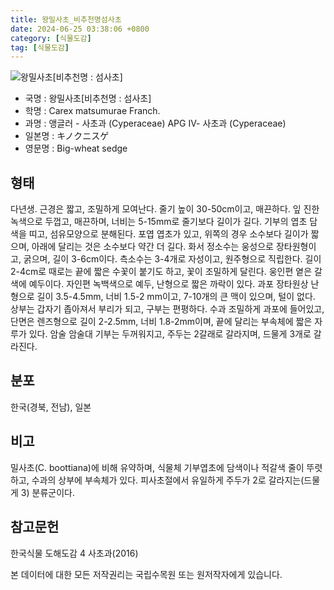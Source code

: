 ```yaml
---
title: 왕밀사초_비추천명섬사초
date: 2024-06-25 03:38:06 +0800
category: [식물도감]
tag: [식물도감]
---
```




![왕밀사초[비추천명 : 섬사초]](/fileUpload/plants/basic/Cyperaceae/Carex/4853/1_th2.JPG)
- 국명 : 왕밀사초[비추천명 : 섬사초]
- 학명 : Carex matsumurae Franch.
- 과명 : 앵글러 - 사초과 (Cyperaceae) APG Ⅳ- 사초과 (Cyperaceae)
- 일본명 : キノクニスゲ
- 영문명 : Big-wheat sedge


## 형태
다년생. 근경은 짧고, 조밀하게 모여난다. 줄기 높이 30-50cm이고, 매끈하다. 잎 진한녹색으로 두껍고, 매끈하며, 너비는 5-15mm로 줄기보다 길이가 길다. 기부의 엽초 담색을 띠고, 섬유모양으로 분해된다. 포엽 엽초가 있고, 위쪽의 경우 소수보다 길이가 짧으며, 아래에 달리는 것은 소수보다 약간 더 길다. 화서 정소수는 웅성으로 장타원형이고, 굵으며, 길이 3-6cm이다. 측소수는 3-4개로 자성이고, 원주형으로 직립한다. 길이 2-4cm로 때로는 끝에 짧은 수꽃이 붙기도 하고, 꽃이 조밀하게 달린다. 웅인편 옅은 갈색에 예두이다. 자인편 녹백색으로 예두, 난형으로 짧은 까락이 있다. 과포 장타원상 난형으로 길이 3.5-4.5mm, 너비 1.5-2 mm이고, 7-10개의 큰 맥이 있으며, 털이 없다. 상부는 갑자기 좁아져서 부리가 되고, 구부는 편평하다. 수과 조밀하게 과포에 들어있고, 단면은 렌즈형으로 길이 2-2.5mm, 너비 1.8-2mm이며, 끝에 달리는 부속체에 짧은 자루가 있다. 암술 암술대 기부는 두꺼워지고, 주두는 2갈래로 갈라지며, 드물게 3개로 갈라진다.
## 분포
한국(경북, 전남), 일본
## 비고
밀사초(C. boottiana)에 비해 유약하며, 식물체 기부엽초에 담색이나 적갈색 줄이 뚜렷하고, 수과의 상부에 부속체가 있다. 피사초절에서 유일하게 주두가 2로 갈라지는(드물게 3) 분류군이다.
## 참고문헌
한국식물 도해도감 4 사초과(2016)






본 데이터에 대한 모든 저작권리는 국립수목원 또는 원저작자에게 있습니다.

